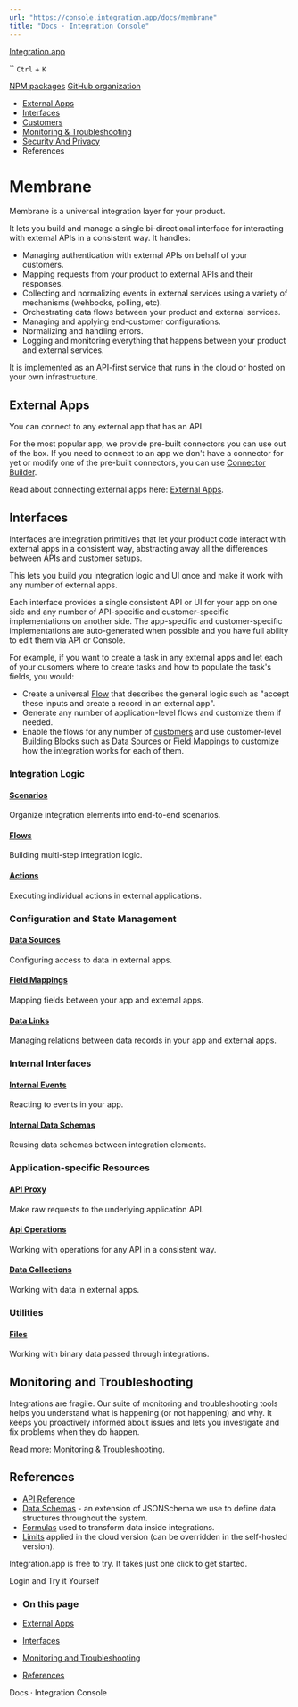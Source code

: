 ```yaml
---
url: "https://console.integration.app/docs/membrane"
title: "Docs · Integration Console"
---
```


[Integration.app](https://integration.app/)

`` `Ctrl` + `K`

[NPM packages](https://www.npmjs.com/~integration.app) [GitHub organization](https://github.com/integration-app)

- [External Apps](https://console.integration.app/docs/membrane/apps)
- [Interfaces](https://console.integration.app/docs/membrane/interfaces)
- [Customers](https://console.integration.app/docs/membrane/customers)
- [Monitoring & Troubleshooting](https://console.integration.app/docs/membrane/monitoring)
- [Security And Privacy](https://console.integration.app/docs/membrane/security-and-privacy)
- References

# Membrane

Membrane is a universal integration layer for your product.

It lets you build and manage a single bi-directional interface for interacting with external APIs in a consistent way. It handles:

- Managing authentication with external APIs on behalf of your customers.
- Mapping requests from your product to external APIs and their responses.
- Collecting and normalizing events in external services using a variety of mechanisms (wehbooks, polling, etc).
- Orchestrating data flows between your product and external services.
- Managing and applying end-customer configurations.
- Normalizing and handling errors.
- Logging and monitoring everything that happens between your product and external services.

It is implemented as an API-first service that runs in the cloud or hosted on your own infrastructure.

## External Apps

You can connect to any external app that has an API.

For the most popular app, we provide pre-built connectors you can use out of the box.
If you need to connect to an app we don't have a connector for yet or modify one of the pre-built connectors,
you can use [Connector Builder](https://console.integration.app/docs/connector-builder).

Read about connecting external apps here: [External Apps](https://console.integration.app/docs/membrane/apps).

## Interfaces

Interfaces are integration primitives that let your product code interact with external apps in a consistent way,
abstracting away all the differences between APIs and customer setups.

This lets you build you integration logic and UI once and make it work with any number of external apps.

Each interface provides a single consistent API or UI for your app on one side and any number of API-specific and customer-specific implementations on another side.
The app-specific and customer-specific implementations are auto-generated when possible and you have full ability to edit them via API or Console.

For example, if you want to create a task in any external apps and let each of your cusomers where to create tasks and how to populate the task's fields, you would:

- Create a universal [Flow](https://console.integration.app/docs/membrane/interfaces/flows) that describes the general logic such as "accept these inputs and create a record in an external app".
- Generate any number of application-level flows and customize them if needed.
- Enable the flows for any number of [customers](https://console.integration.app/docs/membrane/customers) and use customer-level [Building Blocks](https://console.integration.app/docs/membrane/interfaces) such as [Data Sources](https://console.integration.app/docs/membrane/interfaces/data-sources) or [Field Mappings](https://console.integration.app/docs/membrane/interfaces/field-mappings) to customize how the integration works for each of them.

### Integration Logic

#### [Scenarios](https://console.integration.app/docs/membrane/interfaces/scenarios)

Organize integration elements into end-to-end scenarios.

#### [Flows](https://console.integration.app/docs/membrane/interfaces/flows)

Building multi-step integration logic.

#### [Actions](https://console.integration.app/docs/membrane/interfaces/actions)

Executing individual actions in external applications.

### Configuration and State Management

#### [Data Sources](https://console.integration.app/docs/membrane/interfaces/data-sources)

Configuring access to data in external apps.

#### [Field Mappings](https://console.integration.app/docs/membrane/interfaces/field-mappings)

Mapping fields between your app and external apps.

#### [Data Links](https://console.integration.app/docs/membrane/interfaces/data-links)

Managing relations between data records in your app and external apps.

### Internal Interfaces

#### [Internal Events](https://console.integration.app/docs/membrane/interfaces/internal-events)

Reacting to events in your app.

#### [Internal Data Schemas](https://console.integration.app/docs/membrane/interfaces/internal-data-schemas)

Reusing data schemas between integration elements.

### Application-specific Resources

#### [API Proxy](https://console.integration.app/docs/membrane/interfaces/api-proxy)

Make raw requests to the underlying application API.

#### [Api Operations](https://console.integration.app/docs/membrane/interfaces/api-operations)

Working with operations for any API in a consistent way.

#### [Data Collections](https://console.integration.app/docs/membrane/interfaces/data-collections)

Working with data in external apps.

### Utilities

#### [Files](https://console.integration.app/docs/membrane/interfaces/files)

Working with binary data passed through integrations.

## Monitoring and Troubleshooting

Integrations are fragile. Our suite of monitoring and troubleshooting tools helps you understand what is happening (or not happening) and why.
It keeps you proactively informed about issues and lets you investigate and fix problems when they do happen.

Read more: [Monitoring & Troubleshooting](https://console.integration.app/docs/membrane/monitoring).

## References

- [API Reference](https://api-reference.integration.app/)
- [Data Schemas](https://console.integration.app/docs/membrane/references/data-schemas) \- an extension of JSONSchema we use to define data structures throughout the system.
- [Formulas](https://console.integration.app/docs/membrane/references/formulas) used to transform data inside integrations.
- [Limits](https://console.integration.app/docs/membrane/references/limits) applied in the cloud version (can be overridden in the self-hosted version).

Integration.app is free to try. It takes just one click to get started.

Login and Try it Yourself

- ### On this page

- [External Apps](https://console.integration.app/docs/membrane#external-apps)
- [Interfaces](https://console.integration.app/docs/membrane#interfaces)
- [Monitoring and Troubleshooting](https://console.integration.app/docs/membrane#monitoring-and-troubleshooting)
- [References](https://console.integration.app/docs/membrane#references)

Docs · Integration Console